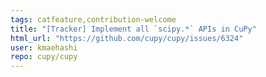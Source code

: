 ```yaml
---
tags: catfeature,contribution-welcome
title: "[Tracker] Implement all `scipy.*` APIs in CuPy"
html_url: "https://github.com/cupy/cupy/issues/6324"
user: kmaehashi
repo: cupy/cupy
---
```


